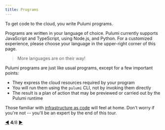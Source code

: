 ```yaml
---
title: Programs
---
```


To get code to the cloud, you write Pulumi programs.

Programs are written in your language of choice.  Pulumi currently supports JavaScript and TypeScript, using Node.js,
and Python.  For a customized experience, please choose your language in the upper-right corner of this page.

> More languages are on their way!

Pulumi programs are just like usual programs, except for a few important points:

* They express the cloud resources required by your program
* You will run them using the `pulumi` CLI, not by invoking them directly
* The result is a plan of action that may be previewed or carried out by the Pulumi runtime

Those familiar with [infrastructure as code](https://en.wikipedia.org/wiki/Infrastructure_as_Code) will feel at home.
Don't worry if you're not -- you'll be an expert by the end of this tour.

<div class="tour-nav">
    <a class="tour-button enabled" href="basics-projects.html" title="Projects">◀</a>
    <span class="tour-index"><strong>4</strong>/8</span>
    <a class="tour-button enabled" href="basics-packages.html" title="Packages">▶</a>
</div>
